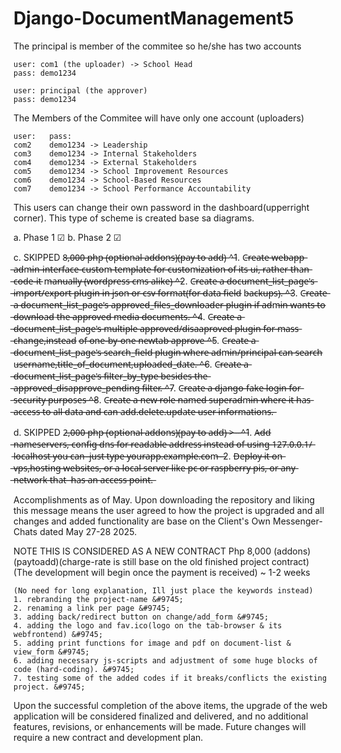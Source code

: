 # Django-DocumentManagement5
The principal is member of the commitee so he/she has two accounts
	
	user: com1 (the uploader) -> School Head
	pass: demo1234

	user: principal (the approver)
	pass: demo1234

The Members of the Commitee will have only one account (uploaders)

	user:	pass:
	com2	demo1234 -> Leadership
	com3	demo1234 -> Internal Stakeholders
	com4	demo1234 -> External Stakeholders
	com5	demo1234 -> School Improvement Resources
	com6	demo1234 -> School-Based Resources
	com7	demo1234 -> School Performance Accountability

This users can change their own password in the dashboard(upperright corner).
This type of scheme is created base sa diagrams.

a. Phase 1 &#9745;
b. Phase 2 &#9745;

c. SKIPPED
8̶,̶0̶0̶0̶ ̶p̶h̶p̶ ̶(̶o̶p̶t̶i̶o̶n̶a̶l̶ ̶a̶d̶d̶o̶n̶s̶)̶(̶p̶a̶y̶ ̶t̶o̶ ̶a̶d̶d̶)̶
	^̶1. C̶r̶e̶a̶t̶e̶ ̶w̶e̶b̶a̶p̶p̶ ̶a̶d̶m̶i̶n̶-̶i̶n̶t̶e̶r̶f̶a̶c̶e̶-̶c̶u̶s̶t̶o̶m̶ ̶t̶e̶m̶p̶l̶a̶t̶e̶ ̶f̶o̶r̶ ̶c̶u̶s̶t̶o̶m̶i̶z̶a̶t̶i̶o̶n̶ ̶o̶f̶ ̶i̶t̶s̶ ̶u̶i̶,̶ ̶r̶a̶t̶h̶e̶r̶ ̶t̶h̶a̶n̶ ̶c̶o̶d̶e̶-̶i̶t̶ m̶a̶n̶u̶a̶l̶l̶y̶ ̶(̶w̶o̶r̶d̶p̶r̶e̶s̶s̶ ̶c̶m̶s̶ ̶a̶l̶i̶k̶e̶)̶ 
	̶^̶2. C̶r̶e̶a̶t̶e̶ ̶a̶ ̶d̶o̶c̶u̶m̶e̶n̶t̶_̶l̶i̶s̶t̶_̶p̶a̶g̶e̶'̶s̶ ̶i̶m̶p̶o̶r̶t̶/̶e̶x̶p̶o̶r̶t̶ ̶p̶l̶u̶g̶i̶n̶ ̶i̶n̶ ̶j̶s̶o̶n̶ ̶o̶r̶ ̶c̶s̶v̶ ̶f̶o̶r̶m̶a̶t̶(̶f̶o̶r̶ ̶d̶a̶t̶a̶ ̶f̶i̶e̶l̶d̶ b̶a̶c̶k̶u̶p̶s̶)̶.̶
	̶^̶3. C̶r̶e̶a̶t̶e̶ ̶a̶ ̶d̶o̶c̶u̶m̶e̶n̶t̶_̶l̶i̶s̶t̶_̶p̶a̶g̶e̶'̶s̶ ̶a̶p̶p̶r̶o̶v̶e̶d̶_̶f̶i̶l̶e̶s̶_̶d̶o̶w̶n̶l̶o̶a̶d̶e̶r̶ ̶p̶l̶u̶g̶i̶n̶ ̶i̶f̶ ̶a̶d̶m̶i̶n̶ ̶w̶a̶n̶t̶s̶ ̶t̶o̶ ̶d̶o̶w̶n̶l̶o̶a̶d̶ t̶h̶e̶ ̶a̶p̶p̶r̶o̶v̶e̶d̶ ̶m̶e̶d̶i̶a̶ ̶d̶o̶c̶u̶m̶e̶n̶t̶s̶.̶
	̶^̶4. C̶r̶e̶a̶t̶e̶ ̶a̶ ̶d̶o̶c̶u̶m̶e̶n̶t̶_̶l̶i̶s̶t̶_̶p̶a̶g̶e̶'̶s̶ ̶m̶u̶l̶t̶i̶p̶l̶e̶ ̶a̶p̶p̶r̶o̶v̶e̶d̶/̶d̶i̶s̶a̶a̶p̶r̶o̶v̶e̶d̶ ̶p̶l̶u̶g̶i̶n̶ ̶f̶o̶r̶ ̶m̶a̶s̶s̶ ̶c̶h̶a̶n̶g̶e̶,̶i̶n̶s̶t̶e̶a̶d̶ o̶f̶ ̶o̶n̶e̶-̶b̶y̶-̶o̶n̶e̶ ̶n̶e̶w̶t̶a̶b̶ ̶a̶p̶p̶r̶o̶v̶e̶
	̶^̶5. C̶r̶e̶a̶t̶e̶ ̶a̶ ̶d̶o̶c̶u̶m̶e̶n̶t̶_̶l̶i̶s̶t̶_̶p̶a̶g̶e̶'̶s̶ ̶s̶e̶a̶r̶c̶h̶_̶f̶i̶e̶l̶d̶ ̶p̶l̶u̶g̶i̶n̶ ̶w̶h̶e̶r̶e̶ ̶a̶d̶m̶i̶n̶/̶p̶r̶i̶n̶c̶i̶p̶a̶l̶ ̶c̶a̶n̶ ̶s̶e̶a̶r̶c̶h̶ u̶s̶e̶r̶n̶a̶m̶e̶,̶t̶i̶t̶l̶e̶_̶o̶f̶_̶d̶o̶c̶u̶m̶e̶n̶t̶,̶u̶p̶l̶o̶a̶d̶e̶d̶_̶d̶a̶t̶e̶.̶
	̶^̶6. C̶r̶e̶a̶t̶e̶ ̶a̶ ̶d̶o̶c̶u̶m̶e̶n̶t̶_̶l̶i̶s̶t̶_̶p̶a̶g̶e̶'̶s̶ ̶f̶i̶l̶t̶e̶r̶_̶b̶y̶_̶t̶y̶p̶e̶ ̶b̶e̶s̶i̶d̶e̶s̶ ̶t̶h̶e̶ ̶a̶p̶p̶r̶o̶v̶e̶d̶_̶d̶i̶s̶a̶p̶p̶r̶o̶v̶e̶_̶p̶e̶n̶d̶i̶n̶g̶ ̶f̶i̶l̶t̶e̶r̶.̶
	̶^̶7. C̶r̶e̶a̶t̶e̶ ̶a̶ ̶d̶j̶a̶n̶g̶o̶-̶f̶a̶k̶e̶ ̶l̶o̶g̶i̶n̶ ̶f̶o̶r̶ ̶s̶e̶c̶u̶r̶i̶t̶y̶ ̶p̶u̶r̶p̶o̶s̶e̶s̶
	̶^̶8. C̶r̶e̶a̶t̶e̶ ̶a̶ ̶n̶e̶w̶ ̶r̶o̶l̶e̶ ̶n̶a̶m̶e̶d̶ ̶s̶u̶p̶e̶r̶a̶d̶m̶i̶n̶ ̶w̶h̶e̶r̶e̶ ̶i̶t̶ ̶h̶a̶s̶ ̶a̶c̶c̶e̶s̶s̶ ̶t̶o̶ ̶a̶l̶l̶ ̶d̶a̶t̶a̶ ̶a̶n̶d̶ ̶c̶a̶n̶ a̶d̶d̶.̶d̶e̶l̶e̶t̶e̶.̶u̶p̶d̶a̶t̶e̶ ̶u̶s̶e̶r̶ ̶i̶n̶f̶o̶r̶m̶a̶t̶i̶o̶n̶s̶.̶

d. SKIPPED
2̶,̶0̶0̶0̶ ̶p̶h̶p̶ ̶(̶o̶p̶t̶i̶o̶n̶a̶l̶ ̶a̶d̶d̶o̶n̶s̶)̶(̶p̶a̶y̶ ̶t̶o̶ ̶a̶d̶d̶)̶ ̶>̶ ̶
	̶ ̶^̶1. A̶d̶d̶ ̶n̶a̶m̶e̶s̶e̶r̶v̶e̶r̶s̶,̶ ̶c̶o̶n̶f̶i̶g̶ ̶d̶n̶s̶ ̶f̶o̶r̶ ̶r̶e̶a̶d̶a̶b̶l̶e̶ ̶a̶d̶d̶r̶e̶s̶s̶ ̶i̶n̶s̶t̶e̶a̶d̶ ̶o̶f̶ ̶u̶s̶i̶n̶g̶ ̶1̶2̶7̶.̶0̶.̶0̶.̶1̶/̶l̶o̶c̶a̶l̶h̶o̶s̶t̶ ̶y̶o̶u̶ ̶c̶a̶n̶
	̶ ̶j̶u̶s̶t̶ ̶t̶y̶p̶e̶ ̶y̶o̶u̶r̶a̶p̶p̶.̶e̶x̶a̶m̶p̶l̶e̶.̶c̶o̶m̶
	̶ ̶2. D̶e̶p̶l̶o̶y̶ ̶i̶t̶ ̶o̶n̶ ̶v̶p̶s̶,̶h̶o̶s̶t̶i̶n̶g̶ ̶w̶e̶b̶s̶i̶t̶e̶s̶,̶ ̶o̶r̶ ̶a̶ ̶l̶o̶c̶a̶l̶ ̶s̶e̶r̶v̶e̶r̶ ̶l̶i̶k̶e̶ ̶p̶c̶ ̶o̶r̶ ̶r̶a̶s̶p̶b̶e̶r̶r̶y̶ ̶p̶i̶s̶,̶ ̶o̶r̶ ̶a̶n̶y̶ ̶n̶e̶t̶w̶o̶r̶k̶ ̶t̶h̶a̶t̶
	̶ ̶h̶a̶s̶ ̶a̶n̶ ̶a̶c̶c̶e̶s̶s̶ ̶p̶o̶i̶n̶t̶.̶

Accomplishments as of May. Upon downloading the repository and liking this message means
the user agreed to how the project is upgraded and all changes and added functionality 
are base on the Client's Own Messenger-Chats dated May 27-28 2025.

NOTE THIS IS CONSIDERED AS A NEW CONTRACT 
Php 8,000 (addons)(paytoadd)(charge-rate is still base on the old finished project contract)
(The development will begin once the payment is received) ~ 1-2 weeks
	
	(No need for long explanation, Ill just place the keywords instead)
	1. rebranding the project-name &#9745;
	2. renaming a link per page &#9745;
	3. adding back/redirect button on change/add_form &#9745;
	4. adding the logo and fav.ico(logo on the tab-browser & its webfrontend) &#9745;
	5. adding print functions for image and pdf on document-list & view_form &#9745;
	6. adding necessary js-scripts and adjustment of some huge blocks of code (hard-coding). &#9745;
	7. testing some of the added codes if it breaks/conflicts the existing project. &#9745;

Upon the successful completion of the above items, the upgrade of the web application will be 
considered finalized and delivered, and no additional features, revisions, or enhancements will 
be made. Future changes will require a new contract and development plan.

